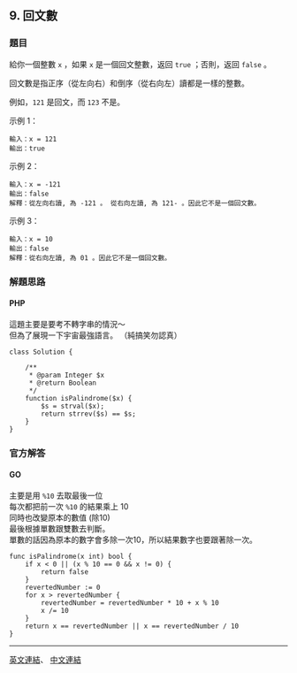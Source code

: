 ## 9. 回文數

### 題目

給你一個整數 ```x``` ，如果 ```x``` 是一個回文整數，返回 ```true``` ；否則，返回 ```false``` 。

回文數是指正序（從左向右）和倒序（從右向左）讀都是一樣的整數。

例如，```121``` 是回文，而 ```123``` 不是。
 

示例 1：
```
輸入：x = 121
輸出：true
```
示例 2：
```
輸入：x = -121
輸出：false
解釋：從左向右讀, 為 -121 。 從右向左讀, 為 121- 。因此它不是一個回文數。
```
示例 3：
```
輸入：x = 10
輸出：false
解釋：從右向左讀, 為 01 。因此它不是一個回文數。
```


### 解題思路

#### PHP
這題主要是要考不轉字串的情況～<br>
但為了展現一下宇宙最強語言。 （純搞笑勿認真）

```
class Solution {

    /**
     * @param Integer $x
     * @return Boolean
     */
    function isPalindrome($x) {
        $s = strval($x);
        return strrev($s) == $s;
    }
}
```

### 官方解答

#### GO
主要是用 ```%10``` 去取最後一位<br>
每次都把前一次 ```%10``` 的結果乘上 10<br>
同時也改變原本的數值 (除10)<br>
最後根據單數跟雙數去判斷。<br>
單數的話因為原本的數字會多除一次10，所以結果數字也要跟著除一次。

```
func isPalindrome(x int) bool {
    if x < 0 || (x % 10 == 0 && x != 0) {
        return false
    }
    revertedNumber := 0
    for x > revertedNumber {
        revertedNumber = revertedNumber * 10 + x % 10
        x /= 10
    }
    return x == revertedNumber || x == revertedNumber / 10
}
```

***


[英文連結](https://leetcode.com/problems/palindrome-number/)、
[中文連結](https://leetcode.cn/problems/palindrome-number/)



